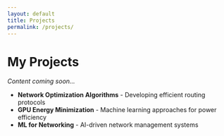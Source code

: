```yaml
---
layout: default
title: Projects
permalink: /projects/
---
```


# My Projects

*Content coming soon...*

- **Network Optimization Algorithms** - Developing efficient routing protocols
- **GPU Energy Minimization** - Machine learning approaches for power efficiency
- **ML for Networking** - AI-driven network management systems